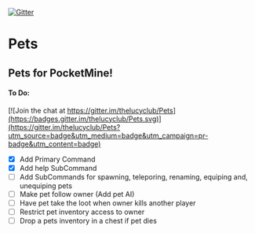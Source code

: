 [![Gitter](https://badges.gitter.im/thelucyclub/Pets.svg)](https://gitter.im/thelucyclub/Pets?utm_source=badge&utm_medium=badge&utm_campaign=pr-badge)
# Pets
## Pets for PocketMine!
#### To Do:

[![Join the chat at https://gitter.im/thelucyclub/Pets](https://badges.gitter.im/thelucyclub/Pets.svg)](https://gitter.im/thelucyclub/Pets?utm_source=badge&utm_medium=badge&utm_campaign=pr-badge&utm_content=badge)
- [x] Add Primary Command
- [x] Add help SubCommand
- [ ] Add SubCommands for spawning, teleporing, renaming, equiping and, unequiping pets 
- [ ] Make pet follow owner (Add pet AI)
- [ ] Have pet take the loot when owner kills another player
- [ ] Restrict pet inventory access to owner
- [ ] Drop a pets inventory in a chest if pet dies
